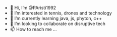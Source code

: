 - 👋 Hi, I’m @PAristi1992
- 👀 I’m interested in tennis, drones and technology
- 🌱 I’m currently learning java, js, phyton, c++
- 💞️ I’m looking to collaborate on disruptive tech
- 📫 How to reach me ...

<!---
PAristi1992/PAristi1992 is a ✨ special ✨ repository because its `README.md` (this file) appears on your GitHub profile.
You can click the Preview link to take a look at your changes.
--->
